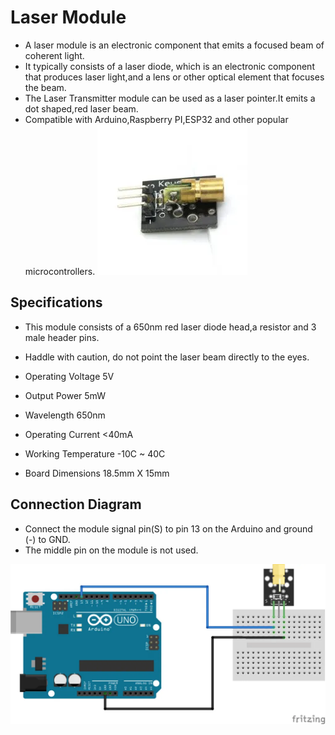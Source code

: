 # Laser Module

- A laser module is an electronic component that emits a focused beam of coherent light.
- It typically consists of a laser diode, which is an electronic component that produces laser light,and a lens or other optical element that focuses the beam.
- The Laser Transmitter module can be used as a laser pointer.It emits a dot shaped,red laser beam.
- Compatible with Arduino,Raspberry PI,ESP32 and other popular microcontrollers.
![component](IMG/KY-008_laser_transmitter_arduino_module-240x240.png)

## Specifications

- This module consists of a 650nm red laser diode head,a resistor and 3 male header pins.
- Haddle with caution, do not point the laser beam directly to the eyes.

- Operating Voltage 5V
- Output Power 5mW
- Wavelength 650nm
- Operating Current <40mA
- Working Temperature -10C ~ 40C
- Board Dimensions 18.5mm X 15mm

## Connection Diagram

- Connect the module signal pin(S) to pin 13 on the Arduino and ground (-) to GND.
- The middle pin on the module is not used.

![Circuit Diagram](IMG/Arduino_KY-008_Keyes_Laser_transmitter_module_connection_diagram-1024x522.png)
